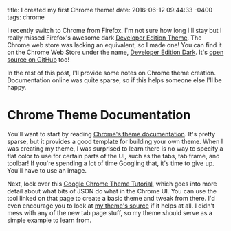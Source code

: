 title: I created my first Chrome theme!
date: 2016-06-12 09:44:33 -0400
tags: chrome

I recently switch to Chrome from Firefox. I'm not sure how long I'll stay but I really missed Firefox's awesome dark [Developer Edition Theme](https://wiki.mozilla.org/DevTools/Developer_Edition_Theme). The Chrome web store was lacking an equivalent, so I made one! You can find it on the Chrome Web Store under the name, [Developer Edition Dark](https://chrome.google.com/webstore/detail/developer-edition-dark/lglfmldlfmbbehalkgiglehhjblbfcjo). It's [open source on GitHub](https://github.com/KeenRivals/chrome-developer-edition-dark) too!

In the rest of this post, I'll provide some notes on Chrome theme creation. Documentation online was quite sparse, so if this helps someone else I'll be happy.

<!-- more -->

# Chrome Theme Documentation

You'll want to start by reading [Chrome's theme documentation](https://developer.chrome.com/extensions/themes). It's pretty sparse, but it provides a good template for building your own theme. When I was creating my theme, I was surprised to learn there is no way to specify a flat color to use for certain parts of the UI, such as the tabs, tab frame, and toolbar! If you're spending a lot of time Googling that, it's time to give up. You'll have to use an image.

Next, look over this [Google Chrome Theme Tutorial](https://sites.google.com/site/gsugsa/google-apps/google-chrome/how-to-create-a-theme), which goes into more detail about what bits of JSON do what in the Chrome UI. You can use the tool linked on that page to create a basic theme and tweak from there. I'd even encourage you to look at [my theme's source](https://github.com/KeenRivals/chrome-developer-edition-dark) if it helps at all. I didn't mess with any of the new tab page stuff, so my theme should serve as a simple example to learn from.

